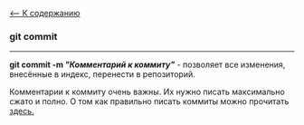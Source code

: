 [<-- К содержанию](readme.md)

### git commit

---

__git commit -m _"Комментарий к коммиту"___ - позволяет все изменения, внесённые в индекс, перенести в репозиторий.

Комментарии к коммиту очень важны. Их нужно писать максимально сжато и полно. О том как правильно писать коммиты можно прочитать [здесь.]()